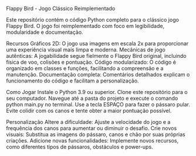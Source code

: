 Flappy Bird - Jogo Clássico Reimplementado

Este repositório contém o código Python completo para o clássico jogo Flappy Bird. O jogo foi reimplementado com foco em legibilidade, modularidade e documentação.

Recursos
Gráficos 2D: O jogo usa imagens em escala 2x para proporcionar uma experiência visual mais limpa e moderna.
Mecânicas de jogo autênticas: A jogabilidade segue fielmente o Flappy Bird original, incluindo física de voo, colisões e pontuação.
Código modularizado: O código é organizado em classes e funções, facilitando a compreensão e a manutenção.
Documentação completa: Comentários detalhados explicam o funcionamento do código e facilitam a personalização.

Como Jogar
Instale o Python 3.9 ou superior.
Clone este repositório para o seu computador.
Navegue até a pasta do projeto e execute o comando python main.py no terminal.
Use a tecla ESPAÇO para fazer o pássaro pular.
Evite colidir com os canos e tente obter a maior pontuação possível.

Personalização
Altere a dificuldade: Ajuste a velocidade do jogo e a frequência dos canos para aumentar ou diminuir o desafio.
Crie novos visuais: Substitua as imagens do pássaro, canos e chão por suas próprias criações.
Adicione novas funcionalidades: Implemente novos recursos, como diferentes tipos de pássaros, obstáculos e power-ups.
